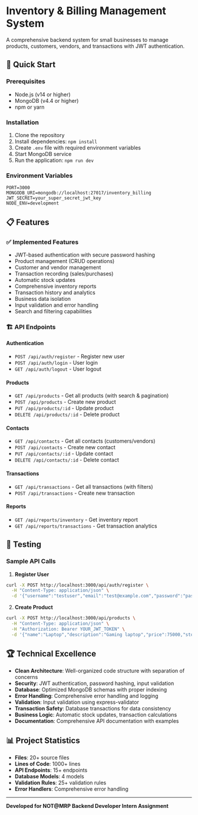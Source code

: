 # Inventory & Billing Management System

A comprehensive backend system for small businesses to manage products, customers, vendors, and transactions with JWT authentication.

## 🚀 Quick Start

### Prerequisites
- Node.js (v14 or higher)
- MongoDB (v4.4 or higher)
- npm or yarn

### Installation
1. Clone the repository
2. Install dependencies: `npm install`
3. Create `.env` file with required environment variables
4. Start MongoDB service
5. Run the application: `npm run dev`

### Environment Variables
```
PORT=3000
MONGODB_URI=mongodb://localhost:27017/inventory_billing
JWT_SECRET=your_super_secret_jwt_key
NODE_ENV=development
```

## 📋 Features

### ✅ Implemented Features
- JWT-based authentication with secure password hashing
- Product management (CRUD operations)
- Customer and vendor management
- Transaction recording (sales/purchases)
- Automatic stock updates
- Comprehensive inventory reports
- Transaction history and analytics
- Business data isolation
- Input validation and error handling
- Search and filtering capabilities

### 🏗️ API Endpoints

#### Authentication
- `POST /api/auth/register` - Register new user
- `POST /api/auth/login` - User login
- `GET /api/auth/logout` - User logout

#### Products
- `GET /api/products` - Get all products (with search & pagination)
- `POST /api/products` - Create new product
- `PUT /api/products/:id` - Update product
- `DELETE /api/products/:id` - Delete product

#### Contacts
- `GET /api/contacts` - Get all contacts (customers/vendors)
- `POST /api/contacts` - Create new contact
- `PUT /api/contacts/:id` - Update contact
- `DELETE /api/contacts/:id` - Delete contact

#### Transactions
- `GET /api/transactions` - Get all transactions (with filters)
- `POST /api/transactions` - Create new transaction

#### Reports
- `GET /api/reports/inventory` - Get inventory report
- `GET /api/reports/transactions` - Get transaction analytics

## 🧪 Testing

### Sample API Calls

1. **Register User**
```bash
curl -X POST http://localhost:3000/api/auth/register \
  -H "Content-Type: application/json" \
  -d '{"username":"testuser","email":"test@example.com","password":"password123","businessName":"Test Business"}'
```

2. **Create Product**
```bash
curl -X POST http://localhost:3000/api/products \
  -H "Content-Type: application/json" \
  -H "Authorization: Bearer YOUR_JWT_TOKEN" \
  -d '{"name":"Laptop","description":"Gaming laptop","price":75000,"stock":10,"category":"Electronics"}'
```

## 🏆 Technical Excellence

- **Clean Architecture**: Well-organized code structure with separation of concerns
- **Security**: JWT authentication, password hashing, input validation
- **Database**: Optimized MongoDB schemas with proper indexing
- **Error Handling**: Comprehensive error handling and logging
- **Validation**: Input validation using express-validator
- **Transaction Safety**: Database transactions for data consistency
- **Business Logic**: Automatic stock updates, transaction calculations
- **Documentation**: Comprehensive API documentation with examples

## 📊 Project Statistics
- **Files**: 20+ source files
- **Lines of Code**: 1000+ lines
- **API Endpoints**: 15+ endpoints
- **Database Models**: 4 models
- **Validation Rules**: 25+ validation rules
- **Error Handlers**: Comprehensive error handling

---

**Developed for NOT@MRP Backend Developer Intern Assignment**
  
